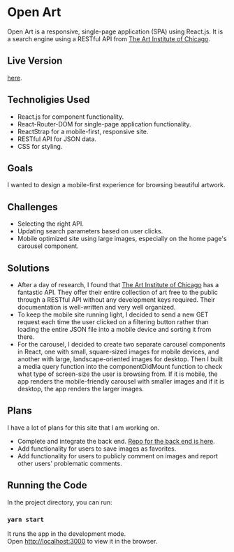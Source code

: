 # Open Art

Open Art is a responsive, single-page application (SPA) using React.js. It is a search engine using a RESTful API from [The Art Institute of Chicago](https://api.artic.edu/docs/#introduction).

## Live Version
[here](https://open-art.netlify.app/).

## Technoligies Used

  - React.js for component functionality.
  - React-Router-DOM for single-page application functionality.
  - ReactStrap for a mobile-first, responsive site.
  - RESTful API for JSON data.
  - CSS for styling.

## Goals

I wanted to design a mobile-first experience for browsing beautiful artwork.

## Challenges

  - Selecting the right API.
  - Updating search parameters based on user clicks.
  - Mobile optimized site using large images, especially on the home page's carousel component.

## Solutions

  - After a day of research, I found that [The Art Institute of Chicago](https://api.artic.edu/docs/#introduction) has a fantastic API. They offer their entire collection of art free to the public through a RESTful API without any development keys required. Their documentation is well-written and very well organized.
  - To keep the mobile site running light, I decided to send a new GET request each time the user clicked on a filtering button rather than loading the entire JSON file into a mobile device and sorting it from there.
  - For the carousel, I decided to create two separate carousel components in React, one with small, square-sized images for mobile devices, and another with large, landscape-oriented images for desktop. Then I built a media query function into the componentDidMount function to check what type of screen-size the user is browsing from. If it is mobile, the app renders the mobile-friendly carousel with smaller images and if it is desktop, the app renders the larger images.

## Plans

I have a lot of plans for this site that I am working on.
  - Complete and integrate the back end. [Repo for the back end is here](https://github.com/Grismund/openartNodeJS).
  - Add functionality for users to save images as favorites.
  - Add functionality for users to publicly comment on images and report other users' problematic comments.

## Running the Code
In the project directory, you can run:

### `yarn start`

It runs the app in the development mode.\
Open [http://localhost:3000](http://localhost:3000) to view it in the browser.